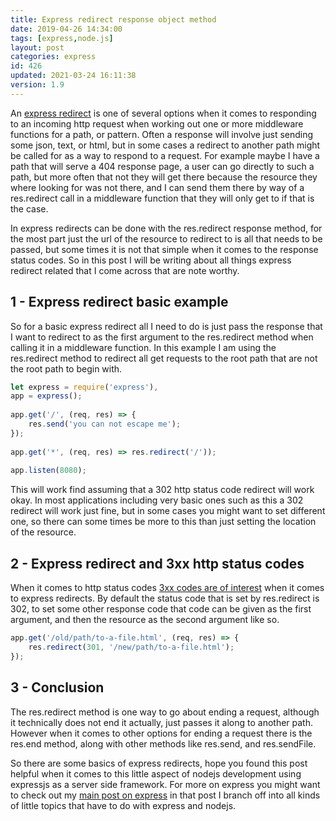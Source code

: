 ```yaml
---
title: Express redirect response object method
date: 2019-04-26 14:34:00
tags: [express,node.js]
layout: post
categories: express
id: 426
updated: 2021-03-24 16:11:38
version: 1.9
---
```


An [express redirect](https://expressjs.com/en/api.html#res.redirect) is one of several options when it comes to responding to an incoming http request when working out one or more middleware functions for a path, or pattern. Often a response will involve just sending some json, text, or html, but in some cases a redirect to another path might be called for as a way to respond to a request. For example maybe I have a path that will serve a 404 response page, a user can go directly to such a path, but more often that not they will get there because the resource they where looking for was not there, and I can send them there by way of a res.redirect call in a middleware function that they will only get to if that is the case.

In express redirects can be done with the res.redirect response method, for the most part just the url of the resource to redirect to is all that needs to be passed, but some times it is not that simple when it comes to the response status codes. So in this post I will be writing about all things express redirect related that I come across that are note worthy.

<!-- more -->

## 1 - Express redirect basic example

So for a basic express redirect all I need to do is just pass the response that I want to redirect to as the first argument to the res.redirect method when calling it in a middleware function. In this example I am using the res.redirect method to redirect all get requests to the root path that are not the root path to begin with.

```js
let express = require('express'),
app = express();
 
app.get('/', (req, res) => {
    res.send('you can not escape me');
});
 
app.get('*', (req, res) => res.redirect('/'));
 
app.listen(8080);
```

This will work find assuming that a 302 http status code redirect will work okay. In most applications including very basic ones such as this a 302 redirect will work just fine, but in some cases you might want to set different one, so there can some times be more to this than just setting the location of the resource.

## 2 - Express redirect and 3xx http status codes

When it comes to http status codes [3xx codes are of interest](https://www.w3.org/Protocols/rfc2616/rfc2616-sec10.html) when it comes to express redirects. By default the status code that is set by res.redirect is 302, to set some other response code that code can be given as the first argument, and then the resource as the second argument like so.

```js
app.get('/old/path/to-a-file.html', (req, res) => {
    res.redirect(301, '/new/path/to-a-file.html');
});
```

## 3 - Conclusion

The res.redirect method is one way to go about ending a request, although it technically does not end it actually, just passes it along to another path. However when it comes to other options for ending a request there is the res.end method, along with other methods like res.send, and res.sendFile.

So there are some basics of express redirects, hope you found this post helpful when it comes to this little aspect of nodejs development using expressjs as a server side framework. For more on express you might want to check out my [main post on express](/2018/06/12/express/) in that post I branch off into all kinds of little topics that have to do with express and nodejs.
